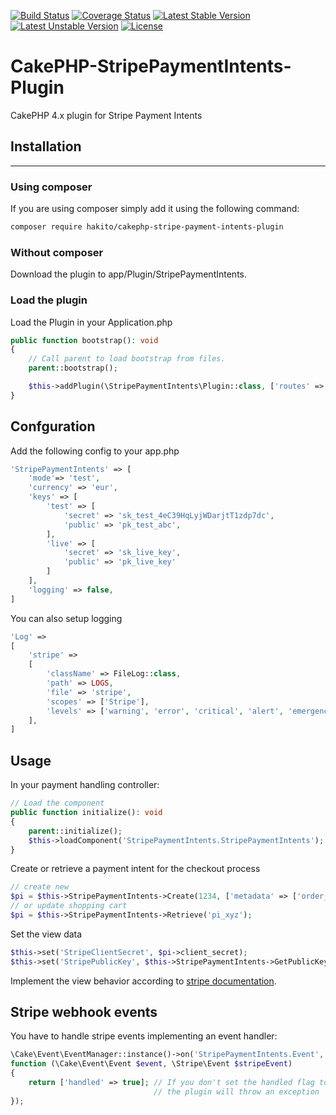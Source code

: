 [![Build Status](https://app.travis-ci.com/hakito/CakePHP-StripePaymentIntents-Plugin.svg?branch=master)](https://app.travis-ci.com/hakito/CakePHP-StripePaymentIntents-Plugin)
[![Coverage Status](https://coveralls.io/repos/github/hakito/CakePHP-StripePaymentIntents-Plugin/badge.svg?branch=master)](https://coveralls.io/github/hakito/CakePHP-StripePaymentIntents-Plugin?branch=master)
[![Latest Stable Version](https://poser.pugx.org/hakito/cakephp-stripe-payment-intents-plugin/v/stable)](https://packagist.org/packages/hakito/cakephp-stripe-payment-intents-plugin)
[![Latest Unstable Version](https://poser.pugx.org/hakito/cakephp-stripe-payment-intents-plugin/v/unstable)](https://packagist.org/packages/hakito/cakephp-stripe-payment-intents-plugin)
[![License](https://poser.pugx.org/hakito/cakephp-stripe-payment-intents-plugin/license)](https://packagist.org/packages/hakito/cakephp-stripe-payment-intents-plugin)

# CakePHP-StripePaymentIntents-Plugin
CakePHP 4.x plugin for Stripe Payment Intents

## Installation
------------

### Using composer

If you are using composer simply add it using the following command:

```sh
composer require hakito/cakephp-stripe-payment-intents-plugin
```

### Without composer

Download the plugin to app/Plugin/StripePaymentIntents.

### Load the plugin

Load the Plugin in your Application.php

```php
public function bootstrap(): void
{
    // Call parent to load bootstrap from files.
    parent::bootstrap();

    $this->addPlugin(\StripePaymentIntents\Plugin::class, ['routes' => true]);
}
```

## Confguration

Add the following config to your app.php

```php
'StripePaymentIntents' => [
    'mode'=> 'test',
    'currency' => 'eur',
    'keys' => [
        'test' => [
            'secret' => 'sk_test_4eC39HqLyjWDarjtT1zdp7dc',
            'public' => 'pk_test_abc',
        ],
        'live' => [
            'secret' => 'sk_live_key',
            'public' => 'pk_live_key'
        ]
    ],
    'logging' => false,
]
```

You can also setup logging

```php
'Log' =>
[
    'stripe' =>
    [
        'className' => FileLog::class,
        'path' => LOGS,
        'file' => 'stripe',
        'scopes' => ['Stripe'],
        'levels' => ['warning', 'error', 'critical', 'alert', 'emergency', 'info'],
    ],
]
```

## Usage

In your payment handling controller:

```php
// Load the component
public function initialize(): void
{
    parent::initialize();
    $this->loadComponent('StripePaymentIntents.StripePaymentIntents');
}
```

Create or retrieve a payment intent for the checkout process

```php
// create new
$pi = $this->StripePaymentIntents->Create(1234, ['metadata' => ['order_id' => $orderId]]); // 12.34
// or update shopping cart
$pi = $this->StripePaymentIntents->Retrieve('pi_xyz');
```

Set the view data

```php
$this->set('StripeClientSecret', $pi->client_secret);
$this->set('StripePublicKey', $this->StripePaymentIntents->GetPublicKey());
```

Implement the view behavior according to [stripe documentation](https://stripe.com/docs/payments/accept-a-payment#web-collect-card-details).

## Stripe webhook events

You have to handle stripe events implementing an event handler:

```php
\Cake\Event\EventManager::instance()->on('StripePaymentIntents.Event',
function (\Cake\Event\Event $event, \Stripe\Event $stripeEvent)
{
    return ['handled' => true]; // If you don't set the handled flag to true
                                // the plugin will throw an exception
});
```
